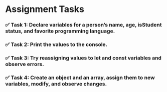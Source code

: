 # Assignment Tasks

### ✅ Task 1: Declare variables for a person’s name, age, isStudent status, and favorite programming language.

### ✅ Task 2: Print the values to the console.

### ✅ Task 3: Try reassigning values to let and const variables and observe errors.

### ✅ Task 4: Create an object and an array, assign them to new variables, modify, and observe changes.
